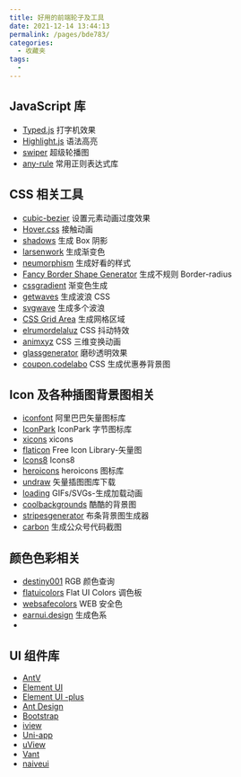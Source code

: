 ```yaml
---
title: 好用的前端轮子及工具
date: 2021-12-14 13:44:13
permalink: /pages/bde783/
categories:
  - 收藏夹
tags:
  -
---
```


## JavaScript 库

- [Typed.js](https://mattboldt.com/demos/typed-js/) 打字机效果
- [Highlight.js](https://highlightjs.org/) 语法高亮
- [swiper](https://www.swiper.com.cn/) 超级轮播图
- [any-rule](https://any86.github.io/any-rule/) 常用正则表达式库

## CSS 相关工具

- [cubic-bezier](https://cubic-bezier.com/) 设置元素动画过度效果
- [Hover.css](http://ianlunn.github.io/Hover/) 接触动画
- [shadows](https://shadows.brumm.af/) 生成 Box 阴影
- [larsenwork](https://larsenwork.com/easing-gradients/#editor) 生成渐变色
- [neumorphism](https://neumorphism.io/) 生成好看的样式
- [Fancy Border Shape Generator](https://9elements.github.io/fancy-border-radius/#30.36.29.30--) 生成不规则 Border-radius
- [cssgradient](https://cssgradient.io/) 渐变色生成
- [getwaves](https://getwaves.io/) 生成波浪 CSS
- [svgwave](https://svgwave.in/) 生成多个波浪
- [CSS Grid Area](https://cssgrid-generator.netlify.app/) 生成网格区域
- [elrumordelaluz](https://elrumordelaluz.github.io/csshake/) CSS 抖动特效
- [animxyz](https://animxyz.com/) CSS 三维变换动画
- [glassgenerator](https://glassgenerator.netlify.app/) 磨砂透明效果
- [coupon.codelabo](https://coupon.codelabo.cn/) CSS 生成优惠券背景图

## Icon 及各种插图背景图相关

- [iconfont](https://www.iconfont.cn/) 阿里巴巴矢量图标库
- [IconPark](https://iconpark.oceanengine.com/) IconPark 字节图标库
- [xicons](https://www.xicons.org/#/) xicons
- [flaticon](https://www.flaticon.com/) Free Icon Library-矢量图
- [Icons8](https://icons8.com/) Icons8
- [heroicons](https://heroicons.dev/) heroicons 图标库
- [undraw](https://undraw.co/illustrations) 矢量插图图库下载
- [loading](https://loading.io/) GIFs/SVGs-生成加载动画
- [coolbackgrounds](https://coolbackgrounds.io/) 酷酷的背景图
- [stripesgenerator](https://stripesgenerator.com/) 布条背景图生成器
- [carbon](https://carbon.now.sh/) 生成公众号代码截图

## 颜色色彩相关

- [destiny001](https://destiny001.gitee.io/color) RGB 颜色查询
- [flatuicolors](https://flatuicolors.com/) Flat UI Colors 调色板
- [websafecolors](https://www.bootcss.com/p/websafecolors/) WEB 安全色
- [earnui.design](https://learnui.design/tools/data-color-picker.html) 生成色系
- []()

## UI 组件库

- [AntV](https://antv.gitee.io/zh#products)
- [Element UI](https://element.eleme.cn/#/zh-CN)
- [Element UI -plus](https://element-plus.org/zh-CN/component/layout.html)
- [Ant Design](https://ant.design/index-cn)
- [Bootstrap](https://www.bootcss.com/)
- [iview](https://www.iviewui.com/)
- [Uni-app](https://uniapp.dcloud.io/)
- [uView](https://www.uviewui.com/)
- [Vant](https://youzan.github.io/vant-weapp/#/home)
- [naiveui](https://www.naiveui.com/zh-CN/os-theme)
